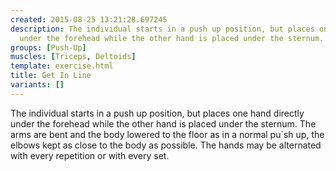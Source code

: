 ```yaml
---
created: 2015-08-25 13:21:28.697245
description: The individual starts in a push up position, but places one hand directly
  under the forehead while the other hand is placed under the sternum.
groups: [Push-Up]
muscles: [Triceps, Deltoids]
template: exercise.html
title: Get In Line
variants: []
---
```

The individual starts in a push up position, but places one hand directly under the forehead while the other hand is placed under the sternum. The arms are bent and the body lowered to the floor as in a normal pu`sh up, the elbows kept as close to the body as possible. The hands may be alternated with every repetition or with every set.